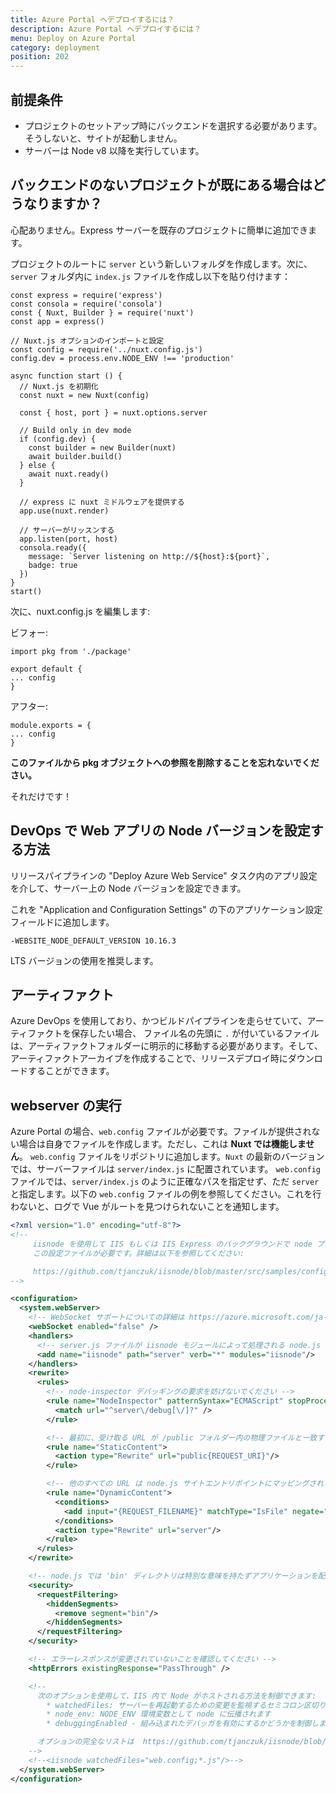 ```yaml
---
title: Azure Portal へデプロイするには？
description: Azure Portal へデプロイするには？
menu: Deploy on Azure Portal
category: deployment
position: 202
---
```


## 前提条件
- プロジェクトのセットアップ時にバックエンドを選択する必要があります。そうしないと、サイトが起動しません。
- サーバーは Node v8 以降を実行しています。

## バックエンドのないプロジェクトが既にある場合はどうなりますか？
心配ありません。Express サーバーを既存のプロジェクトに簡単に追加できます。

プロジェクトのルートに `server` という新しいフォルダを作成します。次に、`server` フォルダ内に `index.js` ファイルを作成し以下を貼り付けます：

```
const express = require('express')
const consola = require('consola')
const { Nuxt, Builder } = require('nuxt')
const app = express()

// Nuxt.js オプションのインポートと設定
const config = require('../nuxt.config.js')
config.dev = process.env.NODE_ENV !== 'production'

async function start () {
  // Nuxt.js を初期化
  const nuxt = new Nuxt(config)

  const { host, port } = nuxt.options.server

  // Build only in dev mode
  if (config.dev) {
    const builder = new Builder(nuxt)
    await builder.build()
  } else {
    await nuxt.ready()
  }

  // express に nuxt ミドルウェアを提供する
  app.use(nuxt.render)

  // サーバーがリッスンする
  app.listen(port, host)
  consola.ready({
    message: `Server listening on http://${host}:${port}`,
    badge: true
  })
}
start()
```

次に、nuxt.config.js を編集します:

ビフォー:

```
import pkg from './package'

export default {
... config
}
```

アフター:
```
module.exports = {
... config
}
```

**このファイルから pkg オブジェクトへの参照を削除することを忘れないでください。**

それだけです！

## DevOps で Web アプリの Node バージョンを設定する方法

リリースパイプラインの "Deploy Azure Web Service" タスク内のアプリ設定を介して、サーバー上の Node バージョンを設定できます。

これを "Application and Configuration Settings" の下のアプリケーション設定フィールドに追加します。
```
-WEBSITE_NODE_DEFAULT_VERSION 10.16.3
```
LTS バージョンの使用を推奨します。

## アーティファクト

Azure DevOps を使用しており、かつビルドパイプラインを走らせていて、アーティファクトを保存したい場合、 ファイル名の先頭に `.` が付いているファイルは、アーティファクトフォルダーに明示的に移動する必要があります。そして、アーティファクトアーカイブを作成することで、リリースデプロイ時にダウンロードすることができます。

## webserver の実行
Azure Portal の場合、`web.config` ファイルが必要です。ファイルが提供されない場合は自身でファイルを作成します。ただし、これは **Nuxt では機能しません**。
`web.config` ファイルをリポジトリに追加します。`Nuxt` の最新のバージョンでは、サーバーファイルは `server/index.js` に配置されています。 
`web.config` ファイルでは、`server/index.js` のように正確なパスを指定せず、ただ `server` と指定します。以下の `web.config` ファイルの例を参照してください。これを行わないと、ログで Vue がルートを見つけられないことを通知します。


```xml
<?xml version="1.0" encoding="utf-8"?>
<!--
     iisnode を使用して IIS もしくは IIS Express のバックグラウンドで node プロセスを使う場合、
     この設定ファイルが必要です。詳細は以下を参照してください:

     https://github.com/tjanczuk/iisnode/blob/master/src/samples/configuration/web.config
-->

<configuration>
  <system.webServer>
    <!-- WebSocket サポートについての詳細は https://azure.microsoft.com/ja-jp/blog/introduction-to-websockets-on-windows-azure-web-sites/ を参照してください -->
    <webSocket enabled="false" />
    <handlers>
      <!-- server.js ファイルが iisnode モジュールによって処理される node.js サイトであることを示します -->
      <add name="iisnode" path="server" verb="*" modules="iisnode"/>
    </handlers>
    <rewrite>
      <rules>
        <!-- node-inspector デバッギングの要求を妨げないでください -->
        <rule name="NodeInspector" patternSyntax="ECMAScript" stopProcessing="true">
          <match url="^server\/debug[\/]?" />
        </rule>

        <!-- 最初に、受け取る URL が /public フォルダー内の物理ファイルと一致するかどうかを検討します -->
        <rule name="StaticContent">
          <action type="Rewrite" url="public{REQUEST_URI}"/>
        </rule>

        <!-- 他のすべての URL は node.js サイトエントリポイントにマッピングされます -->
        <rule name="DynamicContent">
          <conditions>
            <add input="{REQUEST_FILENAME}" matchType="IsFile" negate="True"/>
          </conditions>
          <action type="Rewrite" url="server"/>
        </rule>
      </rules>
    </rewrite>

    <!-- node.js では 'bin' ディレクトリは特別な意味を持たずアプリケーションを配置することができます -->
    <security>
      <requestFiltering>
        <hiddenSegments>
          <remove segment="bin"/>
        </hiddenSegments>
      </requestFiltering>
    </security>

    <!-- エラーレスポンスが変更されていないことを確認してください -->
    <httpErrors existingResponse="PassThrough" />

    <!--
      次のオプションを使用して、IIS 内で Node がホストされる方法を制御できます:
        * watchedFiles: サーバーを再起動するための変更を監視するセミコロン区切りのリストになったファイル
        * node_env: NODE_ENV 環境変数として node に伝播されます
        * debuggingEnabled - 組み込まれたデバッガを有効にするかどうかを制御します

      オプションの完全なリストは  https://github.com/tjanczuk/iisnode/blob/master/src/samples/configuration/web.config を参照してください
    -->
    <!--<iisnode watchedFiles="web.config;*.js"/>-->
  </system.webServer>
</configuration>
```
